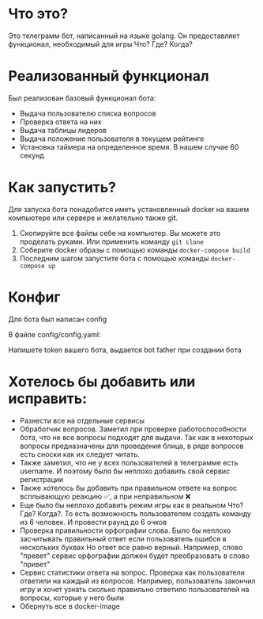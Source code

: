 # Что это? 

Это телеграмм бот, написанный на языке golang. Он предоставляет функционал, необходимый для игры Что? Где? Когда?

# Реализованный функционал

Был реализован базовый функционал бота:

- Выдача пользователю списка вопросов
- Проверка ответа на них
- Выдача таблицы лидеров
- Выдача положение пользователя в текущем рейтинге
- Установка таймера на определенное время. В нашем случае 60 секунд

# Как запустить? 

Для запуска бота понадобится иметь установленный docker на вашем компьютере или сервере и желательно также git.

1) Скопируйте все файлы себе на компьютер. Вы можете это проделать руками. Или применить команду `git clone`
2) Соберите docker образы c помощью команды `docker-compose build`
3) Последним шагом запустите бота с помощью команды `docker-compose up`


# Конфиг 

Для бота был написан config

В файле config/config.yaml:

Напишете token вашего бота, выдается bot father при создании бота



# Хотелось бы добавить или исправить:

- Разнести все на отдельные сервисы
- Обработчик вопросов. Заметил при проверке работоспособности бота, что не все вопросы подходят для выдачи. Так как
в некоторых вопросы предназначены для проведения блица, в ряде вопросов есть сноски как их следует читать.
- Также заметил, что не у всех пользователей в телеграмме есть username. И поэтому было бы неплохо добавить свой сервис регистрации
- Также хотелось бы добавить при правильном ответе на вопрос всплывающую реакцию ✅, а при неправильном ❌
- Еще было бы неплохо добавить режим игры как в реальном Что? Где? Когда?. То есть возможность пользователем создать 
команду из 6 человек. И провести раунд до 6 очков
- Проверка правильности орфографии слова. Было бы неплохо засчитывать правильный ответ если пользователь ошибся в нескольких буквах
Но ответ все равно верный. Например, слово "превет" сервис орфографии должен будет преобразовать в слово "привет"
- Сервис статистики ответа на вопрос. Проверка как пользователи ответили на каждый из вопросов.
Например, пользователь закончил игру и хочет узнать сколько правильно ответило пользователей на вопросы, которые у него были
- Обернуть все в docker-image